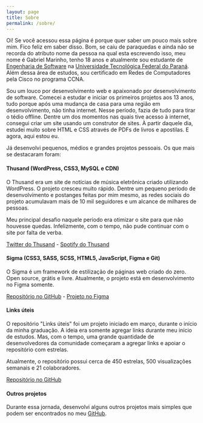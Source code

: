 ```yaml
---
layout: page
title: Sobre
permalink: /sobre/
---
```


Oi! Se você acessou essa página é porque quer saber um pouco mais sobre mim. Fico feliz em saber disso. Bom, se caiu de paraquedas e ainda não se recorda do atributo nome da pessoa na qual esta escrevendo isso, meu nome é Gabriel Marinho, tenho 18 anos e atualmente sou estudante de [Engenharia de Software](http://www.utfpr.edu.br/cursos/graduacao/bacharelado/engenharia-de-software) na [Universidade Tecnológica Federal do Paraná](http://portal.utfpr.edu.br/). Além dessa área de estudos, sou certificado em Redes de Computadores pela Cisco no programa CCNA.

Sou um louco por desenvolvimento web e apaixonado por desenvolvimento de software. Comecei a estudar e iniciar os primeiros projetos aos 13 anos, tudo porque após uma mudança de casa para uma região em desenvolvimento, não tinha internet. Nesse período, fazia de tudo para tirar o tédio offline. Dentre um dos momentos nas quais tive acesso à internet, consegui criar um site usando um construtor de sites. À partir daquele dia, estudei muito sobre HTML e CSS através de PDFs de livros e apostilas. E agora, aqui estou eu.

Já desenvolvi pequenos, médios e grandes projetos pessoais. Os que mais se destacaram foram:

#### Thusand (WordPress, CSS3, MySQL e CDN)
O Thusand era um site de notícias de música eletrônica criado utilizando WordPress. O projeto cresceu muito rápido. Dentre um pequeno período de desenvolvimento e postanges feitas por mim mesmo, as redes sociais do projeto acumulavam mais de 10 mil seguidores e um alcance de milhares de pessoas.

Meu principal desafio naquele período era otimizar o site para que não houvesse quedas. Infelizmente, com o tempo, não pude continuar com o site por falta de verba.

[Twitter do Thusand](https://twitter.com/thusandbr) - [Spotify do Thusand](https://open.spotify.com/user/thusand)

#### Sigma (CSS3, SASS, SCSS, HTML5, JavaScript, Figma e Git)
O Sigma é um framework de estilização de páginas web criado do zero. Open source, grátis e livre. Atualmente, o projeto está em desenvolvimento no Figma somente.

[Repositório no GitHub](https://github.com/Dromeda/Sigma) - [Projeto no Figma](https://www.figma.com/file/7ribaqamcduKxXP9ICFQO9/Sigma?node-id=0%3A1)

#### Links úteis
O repositório "Links úteis" foi um projeto iniciado em março, durante o início da minha graduação. A ideia era somente agregar links durante meu início de estudos. Mas, com o tempo, uma grande quantidade de desenvolvedores da comunidade começaram a agregar links e apoiar o repositório com estrelas. 

Atualmente, o repositório possui cerca de 450 estrelas, 500 visualizações semanais e 21 colaboradores.

[Repositório no GitHub](https://github.com/OfficialMarinho/Links-uteis)

#### Outros projetos
Durante essa jornada, desenvolvi alguns outros projetos mais simples que podem ser encontrados no meu [GitHub](https://github.com/OfficialMarinho).